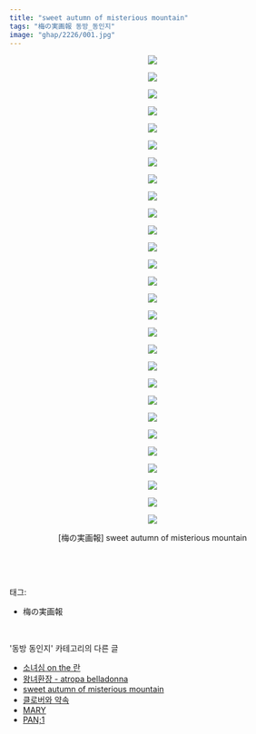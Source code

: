 ```yaml
---
title: "sweet autumn of misterious mountain"
tags: "梅の実画報 동방_동인지"
image: "ghap/2226/001.jpg"
---
```

<div class="article">
<p style="text-align: center; clear: none; float: none;"><img src="{{ site.nasurl }}/ghap/2226/001.jpg"/></p>
<p style="text-align: center; clear: none; float: none;"><img src="{{ site.nasurl }}/ghap/2226/002.jpg"/></p>
<p style="text-align: center; clear: none; float: none;"><img src="{{ site.nasurl }}/ghap/2226/003.jpg"/></p>
<p style="text-align: center; clear: none; float: none;"><img src="{{ site.nasurl }}/ghap/2226/004.jpg"/></p>
<p style="text-align: center; clear: none; float: none;"><img src="{{ site.nasurl }}/ghap/2226/005.jpg"/></p>
<p style="text-align: center; clear: none; float: none;"><img src="{{ site.nasurl }}/ghap/2226/006.jpg"/></p>
<p style="text-align: center; clear: none; float: none;"><img src="{{ site.nasurl }}/ghap/2226/007.jpg"/></p>
<p style="text-align: center; clear: none; float: none;"><img src="{{ site.nasurl }}/ghap/2226/008.jpg"/></p>
<p style="text-align: center; clear: none; float: none;"><img src="{{ site.nasurl }}/ghap/2226/009.jpg"/></p>
<p style="text-align: center; clear: none; float: none;"><img src="{{ site.nasurl }}/ghap/2226/010.jpg"/></p>
<p style="text-align: center; clear: none; float: none;"><img src="{{ site.nasurl }}/ghap/2226/011.jpg"/></p>
<p style="text-align: center; clear: none; float: none;"><img src="{{ site.nasurl }}/ghap/2226/012.jpg"/></p>
<p style="text-align: center; clear: none; float: none;"><img src="{{ site.nasurl }}/ghap/2226/013.jpg"/></p>
<p style="text-align: center; clear: none; float: none;"><img src="{{ site.nasurl }}/ghap/2226/014.jpg"/></p>
<p style="text-align: center; clear: none; float: none;"><img src="{{ site.nasurl }}/ghap/2226/015.jpg"/></p>
<p style="text-align: center; clear: none; float: none;"><img src="{{ site.nasurl }}/ghap/2226/016.jpg"/></p>
<p style="text-align: center; clear: none; float: none;"><img src="{{ site.nasurl }}/ghap/2226/017.jpg"/></p>
<p style="text-align: center; clear: none; float: none;"><img src="{{ site.nasurl }}/ghap/2226/018.jpg"/></p>
<p style="text-align: center; clear: none; float: none;"><img src="{{ site.nasurl }}/ghap/2226/019.jpg"/></p>
<p style="text-align: center; clear: none; float: none;"><img src="{{ site.nasurl }}/ghap/2226/020.jpg"/></p>
<p style="text-align: center; clear: none; float: none;"><img src="{{ site.nasurl }}/ghap/2226/021.jpg"/></p>
<p style="text-align: center; clear: none; float: none;"><img src="{{ site.nasurl }}/ghap/2226/022.jpg"/></p>
<p style="text-align: center; clear: none; float: none;"><img src="{{ site.nasurl }}/ghap/2226/023.jpg"/></p>
<p style="text-align: center; clear: none; float: none;"><img src="{{ site.nasurl }}/ghap/2226/024.jpg"/></p>
<p style="text-align: center; clear: none; float: none;"><img src="{{ site.nasurl }}/ghap/2226/025.jpg"/></p>
<p style="text-align: center; clear: none; float: none;"><img src="{{ site.nasurl }}/ghap/2226/026.jpg"/></p>
<p style="text-align: center; clear: none; float: none;"><img src="{{ site.nasurl }}/ghap/2226/027.jpg"/></p>
<p style="text-align: center; clear: none; float: none;"><img src="{{ site.nasurl }}/ghap/2226/028.jpg"/></p>
<p style="text-align: center; clear: none; float: none;">[梅の実画報] sweet autumn of misterious mountain</p>
<p><br/></p>
</div><br/>
<div class="tagTrail">
<p>태그: </p>
<ul>
<li>梅の実画報</li>
</ul>
</div><br/>
<div class="another">
<p>'동방 동인지' 카테고리의 다른 글</p>
<ul>
<li><a href="/2016-09-19-ghap_2229">소녀심 on the 란</a></li>
<li><a href="/2016-09-19-ghap_2228">왕녀환장 - atropa belladonna</a></li>
<li><a href="/2016-09-19-ghap_2226">sweet autumn of misterious mountain</a></li>
<li><a href="/2016-09-19-ghap_2225">클로버와 약속</a></li>
<li><a href="/2016-09-19-ghap_2224">MARY</a></li>
<li><a href="/2016-09-18-ghap_2222">PAN;1</a></li>
</ul>
</div><br/>
<div class="cb_module cb_fluid">
<div class="cb_wrt cb_profile">
</div><!-- commentList close -->
</div><br/>
